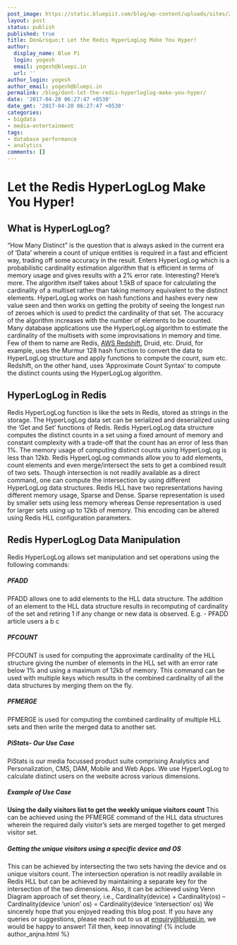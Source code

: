 ```yaml
---
post_image: https://static.bluepiit.com/blog/wp-content/uploads/sites/2/2017/04/20170418_Blogimage_reddis_Hyperloglog.png
layout: post
status: publish
published: true
title: Don&rsquo;t Let the Redis HyperLogLog Make You Hyper!
author:
  display_name: Blue Pi
  login: yogesh
  email: yogesh@bluepi.in
  url: ''
author_login: yogesh
author_email: yogesh@bluepi.in
permalink: /blog/dont-let-the-redis-hyperloglog-make-you-hyper/
date: '2017-04-20 06:27:47 +0530'
date_gmt: '2017-04-20 06:27:47 +0530'
categories:
- bigdata
- media-entertainment
tags:
- database performance
- analytics
comments: []
---
```

# Let the Redis HyperLogLog Make You Hyper!
## What is HyperLogLog?
&ldquo;How Many Distinct&rdquo; is the question that is always asked in the current era of &lsquo;Data&rsquo; wherein a count of unique entities is required in a fast and efficient way, trading off some accuracy in the result. Enters HyperLogLog which is a probabilistic cardinality estimation algorithm that is efficient in terms of memory usage and gives results with a 2% error rate.
Interesting? Here&rsquo;s more.
The algorithm itself takes about 1.5kB of space for calculating the cardinality of a multiset rather than taking memory equivalent to the distinct elements.
HyperLogLog works on hash functions and hashes every new value seen and then works on getting the probity of seeing the longest run of zeroes which is used to predict the cardinality of that set. The accuracy of the algorithm increases with the number of elements to be counted.
Many database applications use the HyperLogLog algorithm to estimate the cardinality of the multisets with some improvisations in memory and time. Few of them to name are Redis, <a href="https://www.bluepiit.com/blog/redshift-remodelling-foes-friends-and-dimensions/">AWS Redshift</a>, Druid, etc.
Druid, for example, uses the Murmur 128 hash function to convert the data to HyperLogLog structure and apply functions to compute the count, sum etc.
Redshift, on the other hand, uses &lsquo;Approximate Count Syntax&rsquo; to compute the distinct counts using the HyperLogLog algorithm.
## HyperLogLog in Redis
Redis HyperLogLog function is like the sets in Redis, stored as strings in the storage. The HyperLogLog data set can be serialized and deserialized using the &lsquo;Get and Set&rsquo; functions of Redis. Redis HyperLogLog data structure computes the distinct counts in a set using a fixed amount of memory and constant complexity with a trade-off that the count has an error of less than 1%. The memory usage of computing distinct counts using HyperLogLog is less than 12kb.
Redis HyperLogLog commands allow you to add elements, count elements and even merge/intersect the sets to get a combined result of two sets. Though intersection is not readily available as a direct command, one can compute the intersection by using different HyperLogLog data structures.
Redis HLL have two representations having different memory usage, Sparse and Dense. Sparse representation is used by smaller sets using less memory whereas Dense representation is used for larger sets using up to 12kb of memory. This encoding can be altered using Redis HLL configuration parameters.
## Redis HyperLogLog Data Manipulation
Redis HyperLogLog allows set manipulation and set operations using the following commands:
##### PFADD
PFADD allows one to add elements to the HLL data structure. The addition of an element to the HLL data structure results in recomputing of cardinality of the set and retiring 1 if any change or new data is observed.&nbsp;E.g. - PFADD article users a b c
##### PFCOUNT
PFCOUNT is used for computing the approximate cardinality of the HLL structure giving the number of elements in the HLL set with an error rate below 1% and using a maximum of 12kb of memory. This command can be used with multiple keys which results in the combined cardinality of all the data structures by merging them on the fly.
##### PFMERGE
PFMERGE is used for computing the combined cardinality of multiple HLL sets and then write the merged data to another set.
##### PiStats- Our Use Case
PiStats is our media focussed product suite comprising Analytics and Personalization, CMS, DAM, Mobile and Web Apps. We use HyperLogLog to calculate distinct users on the website across various dimensions.
##### Example of Use Case
**Using the daily visitors list to get the weekly unique visitors count**
This can be achieved using the PFMERGE command of the HLL data structures wherein the required daily visitor&rsquo;s sets are merged together to get merged visitor set.
##### Getting the unique visitors using a specific device and OS
This can be achieved by intersecting the two sets having the device and os unique visitors count. The intersection operation is not readily available in Redis HLL but can be achieved by maintaining a separate key for the intersection of the two dimensions. Also, it can be achieved using Venn Diagram approach of set theory, i.e.,
Cardinality(device) + Cardinality(os) &ndash; Cardinality(device &lsquo;union&rsquo; os) = Cardinality(device &lsquo;intersection&rsquo; os)
We sincerely hope that you enjoyed reading this blog post. If you have any queries or suggestions, please reach out to us at enquiry@bluepi.in, we would be happy to answer!
Till then, keep innovating!
{% include author_anjna.html %}

